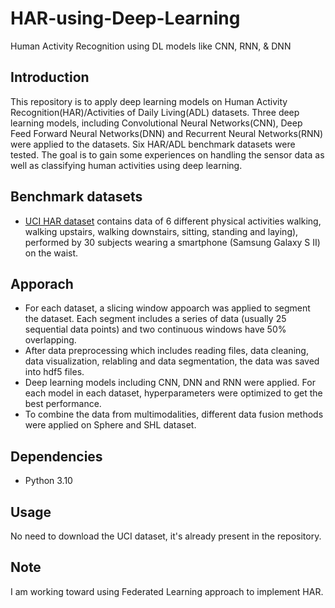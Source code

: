# HAR-using-Deep-Learning
Human Activity Recognition using DL models like CNN, RNN, &amp; DNN
## Introduction
This repository is to apply deep learning models on Human Activity Recognition(HAR)/Activities of Daily Living(ADL) datasets. Three deep learning models, including Convolutional Neural Networks(CNN), Deep Feed Forward Neural Networks(DNN) and Recurrent Neural Networks(RNN) were applied to the datasets. Six HAR/ADL benchmark datasets were tested. The goal is to gain some experiences on handling the sensor data as well as classifying human activities using deep learning. 

## Benchmark datasets
  * [UCI HAR dataset](https://archive.ics.uci.edu/ml/datasets/human+activity+recognition+using+smartphones) contains data of 6 different physical activities walking, walking upstairs, walking downstairs, sitting, standing and laying), performed by 30 subjects wearing a smartphone (Samsung Galaxy S II) on the waist.

## Apporach
  * For each dataset, a slicing window appoarch was applied to segment the dataset. Each segment includes a series of data (usually 25 sequential data points) and two continuous windows have 50% overlapping. 
  * After data preprocessing which includes reading files, data cleaning, data visualization, relabling and data segmentation, the data was saved into hdf5 files.
  * Deep learning models including CNN, DNN and RNN were applied. For each model in each dataset, hyperparameters were optimized to get the best performance.
  * To combine the data from multimodalities, different data fusion methods were applied on Sphere and SHL dataset.
## Dependencies
* Python 3.10

## Usage
No need to download the UCI dataset, it's already present in the repository.

## Note 
I am working toward using Federated Learning approach to implement HAR.

